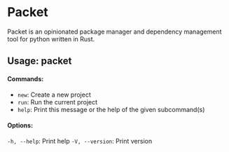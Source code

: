 # **Packet**

Packet is an opinionated package manager and dependency management tool for python written in Rust.

## Usage: packet <COMMAND>

#### Commands:

- `new`: Create a new project
- `run`: Run the current project
- `help`: Print this message or the help of the given subcommand(s)

#### Options:

`-h, --help`: Print help
`-V, --version`: Print version
